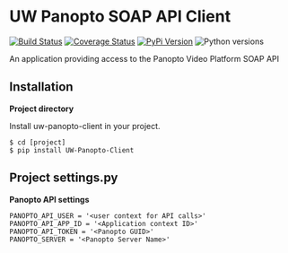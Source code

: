 # UW Panopto SOAP API Client

[![Build Status](https://github.com/uw-it-aca/uw-panopto-client/workflows/tests/badge.svg?branch=main)](https://github.com/uw-it-aca/uw-panopto-client/actions)
[![Coverage Status](https://coveralls.io/repos/uw-it-aca/uw-panopto-client/badge.svg?branch=main)](https://coveralls.io/r/uw-it-aca/uw-panopto-client?branch=main)
[![PyPi Version](https://img.shields.io/pypi/v/uw-panopto-client.svg)](https://pypi.python.org/pypi/uw-panopto-client)
![Python versions](https://img.shields.io/pypi/pyversions/uw-panopto-client.svg)

An application providing access to the Panopto Video Platform SOAP API

Installation
------------

**Project directory**

Install uw-panopto-client in your project.

    $ cd [project]
    $ pip install UW-Panopto-Client

Project settings.py
------------------

**Panopto API settings**

    PANOPTO_API_USER = '<user context for API calls>'
    PANOPTO_API_APP_ID = '<Application context ID>'
    PANOPTO_API_TOKEN = '<Panopto GUID>'
    PANOPTO_SERVER = '<Panopto Server Name>'
